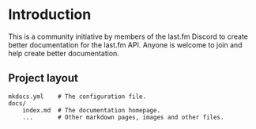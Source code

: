 # Introduction

This is a community initiative by members of the last.fm Discord to create better documentation for the last.fm API. Anyone is welcome to join and help create better documentation.

## Project layout

    mkdocs.yml    # The configuration file.
    docs/
        index.md  # The documentation homepage.
        ...       # Other markdown pages, images and other files.
